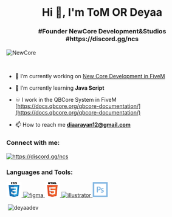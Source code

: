
<h1 align="center">Hi 👋, I'm ToM OR Deyaa</h1>
<h3 align="center">#Founder NewCore Development&Studios #https://discord.gg/ncs</h3>
<img align="center" src="https://cdn.discordapp.com/attachments/938867732248678491/1077292304664105120/Background.png" alt="NewCore" />

<p align="left"> <a href="https://twitter.com/" target="blank"><img src="https://img.shields.io/twitter/follow/?logo=twitter&style=for-the-badge" alt="" /></a> </p>

- 🔭 I’m currently working on [New Core Development in FiveM](https://discord.gg/ncs)

- 🌱 I’m currently learning **Java Script**

- ♾️ I work in the QBCore System in FiveM [https://docs.qbcore.org/qbcore-documentation/](https://docs.qbcore.org/qbcore-documentation/)

- 📫 How to reach me **diaarayan12@gmail.com**

<h3 align="left">Connect with me:</h3>
<p align="left">
<a href="https://discord.gg/https://discord.gg/ncs" target="blank"><img align="center" src="https://raw.githubusercontent.com/rahuldkjain/github-profile-readme-generator/master/src/images/icons/Social/discord.svg" alt="https://discord.gg/ncs" height="30" width="40" /></a>
</p>

<h3 align="left">Languages and Tools:</h3>
<p align="left"> <a href="https://www.w3schools.com/css/" target="_blank" rel="noreferrer"> <img src="https://raw.githubusercontent.com/devicons/devicon/master/icons/css3/css3-original-wordmark.svg" alt="css3" width="40" height="40"/> </a> <a href="https://www.figma.com/" target="_blank" rel="noreferrer"> <img src="https://www.vectorlogo.zone/logos/figma/figma-icon.svg" alt="figma" width="40" height="40"/> </a> <a href="https://www.w3.org/html/" target="_blank" rel="noreferrer"> <img src="https://raw.githubusercontent.com/devicons/devicon/master/icons/html5/html5-original-wordmark.svg" alt="html5" width="40" height="40"/> </a> <a href="https://www.adobe.com/in/products/illustrator.html" target="_blank" rel="noreferrer"> <img src="https://www.vectorlogo.zone/logos/adobe_illustrator/adobe_illustrator-icon.svg" alt="illustrator" width="40" height="40"/> </a> <a href="https://www.photoshop.com/en" target="_blank" rel="noreferrer"> <img src="https://raw.githubusercontent.com/devicons/devicon/master/icons/photoshop/photoshop-line.svg" alt="photoshop" width="40" height="40"/> </a> </p>

<p>&nbsp;<img align="center" src="https://github-readme-stats.vercel.app/api?username=deyaadev&show_icons=true&locale=en" alt="deyaadev" /></p>

